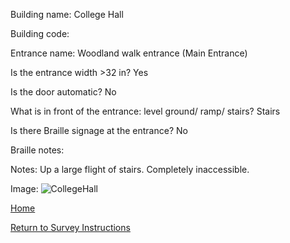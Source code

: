 Building name: College Hall

Building code:

Entrance name: Woodland walk entrance (Main Entrance)

Is the entrance width >32 in? Yes

Is the door automatic? No

What is in front of the entrance: level ground/ ramp/ stairs? Stairs

Is there Braille signage at the entrance? No

Braille notes: 

Notes: Up a large flight of stairs. Completely inaccessible.

Image: 
![CollegeHall](CollegeHall.jpg)

[Home](http://AccessibilityMapping.github.io/AMP)

[Return to Survey Instructions](http://AccessibilityMapping.github.io/AMP/SurveyInstructions)
